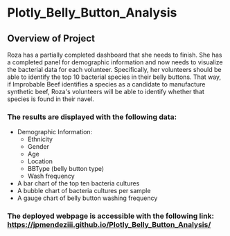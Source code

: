 # Plotly_Belly_Button_Analysis

## Overview of Project
Roza has a partially completed dashboard that she needs to finish. She has a completed panel for demographic information and now needs to visualize the bacterial data for each volunteer. Specifically, her volunteers should be able to identify the top 10 bacterial species in their belly buttons. That way, if Improbable Beef identifies a species as a candidate to manufacture synthetic beef, Roza's volunteers will be able to identify whether that species is found in their navel.

### The results are displayed with the following data:

* Demographic Information:
  * Ethnicity
  * Gender
  * Age
  * Location
  * BBType (belly button type)
  * Wash frequency
* A bar chart of the top ten bacteria cultures 
* A bubble chart of bacteria cultures per sample
* A gauge chart of belly button washing frequency

### The deployed webpage is accessible with the following link: https://jpmendeziii.github.io/Plotly_Belly_Button_Analysis/
